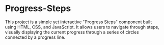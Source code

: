# Progress-Steps
This project is a simple yet interactive "Progress Steps" component built using HTML, CSS, and JavaScript. It allows users to navigate through steps, visually displaying the current progress through a series of circles connected by a progress line.

